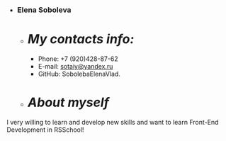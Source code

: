 * ### **Elena Soboleva**
    + # ***My contacts info:***
        - Phone: +7 (920)428-87-62
        - E-mail: sotaiy@yandex.ru
        - GitHub: SobolebaElenaVlad. 
    + # ***About myself***
<p>I very willing to learn and develop new skills and want to learn Front-End Development in RSSchool!</p>
